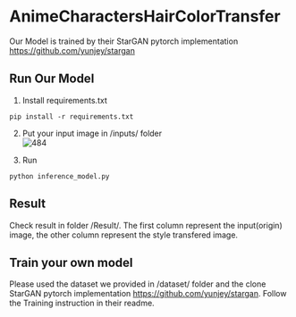 # AnimeCharactersHairColorTransfer

Our Model is trained by their StarGAN pytorch implementation https://github.com/yunjey/stargan

## Run Our Model
1. Install requirements.txt
  ~~~
  pip install -r requirements.txt
  ~~~

2. Put your input image in /inputs/ folder<br>
  ![484](https://user-images.githubusercontent.com/49235533/219293677-b4d1ae76-4241-4b57-bd59-095ed139e45f.JPG)

3. Run
  ~~~
  python inference_model.py
  ~~~
## Result
Check result in folder /Result/. The first column represent the input(origin) image, the other column represent the style transfered image.
## Train your own model
Please used the dataset we provided in /dataset/ folder and the clone StarGAN pytorch implementation https://github.com/yunjey/stargan. Follow the Training instruction in their readme.
